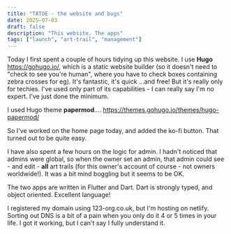 ```yaml
---
title: "TATOE - the website and bugs"
date: 2025-07-03
draft: false
description: "This website. The apps"
tags: ["launch", "art-trail", "management"]
---
```


Today I first spent a couple of hours tidying up this website. I use **Hugo** https://gohugo.io/, which is a static website builder (so it doesn't need to "check to see you're human", where you have to check boxes containing zebra crosses for eg). It's fantastic, it's quick ...and free! But it's really only for techies. I've used only part of its capabilities - I can really say I'm no expert. I've just done the minimum.

I used Hugo theme **papermod**.... https://themes.gohugo.io/themes/hugo-papermod/

So I've worked on the home page today, and added the ko-fi button. That turned out to be quite easy.

I have also spent a few hours on the logic for admin. I hadn't noticed that admins were global, so when the owner set an admin, that admin could see - and edit - **all** art trails (for this owner's account of course - not owners worldwide!). It was a bit mind boggling but it seems to be OK.

The two apps are written in Flutter and Dart. Dart is strongly typed, and object oriented. Excellent language!

I registered my domain using 123-org.co.uk, but I'm hosting on netlify. Sorting out DNS is a bit of a pain when you only do it 4 or 5 times in your life. I got it working, but I can't say I fully understand it.